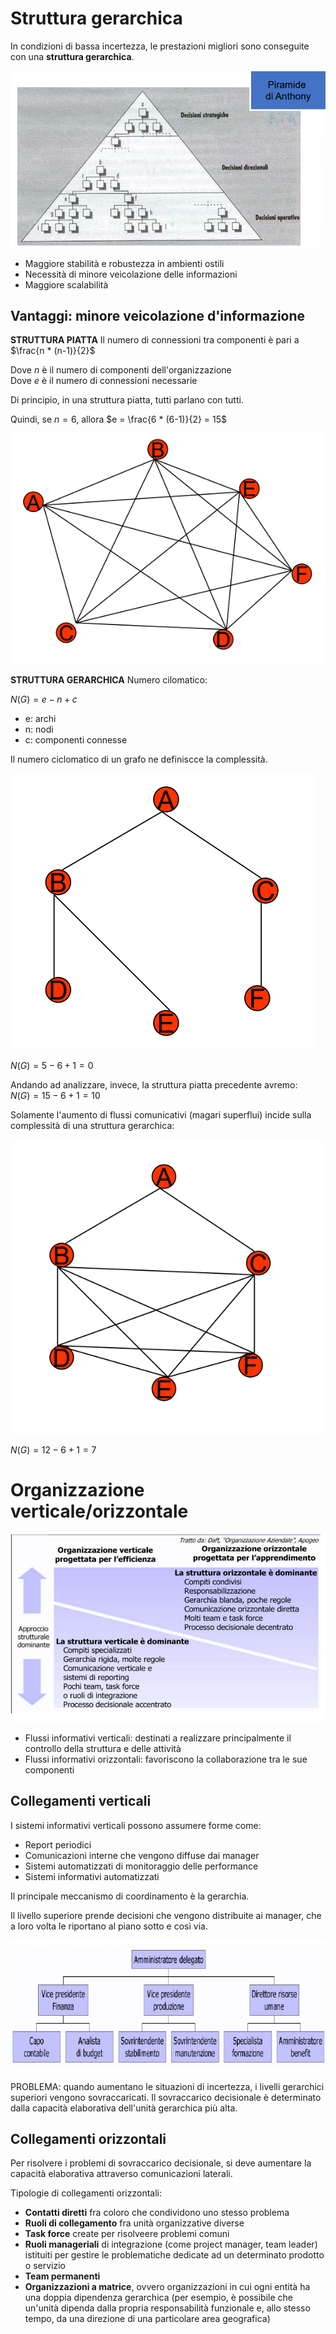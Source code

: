 # Struttura gerarchica
In condizioni di bassa incertezza, le prestazioni migliori sono conseguite con una <b>struttura gerarchica</b>.

![Piramide Di Anthony](/assets/sistemi_informativi/piramide_anthony.png)

- Maggiore stabilità e robustezza in ambienti ostili
- Necessità di minore veicolazione delle informazioni
- Maggiore scalabilità

## Vantaggi: minore veicolazione d'informazione

<b>STRUTTURA PIATTA</b>
Il numero di connessioni tra componenti è pari a $\frac{n * (n-1)}{2}$

Dove _n_ è il numero di componenti dell'organizzazione<br>
Dove _e_ è il numero di connessioni necessarie

Di principio, in una struttura piatta, tutti parlano con tutti.

Quindi, se $n = 6$, allora $e = \frac{6 * (6-1)}{2} = 15$

![Struttura piatta](/assets/sistemi_informativi/flat_struct.png)


<b>STRUTTURA GERARCHICA</b>
Numero cilomatico:<br>

$N(G) = e - n + c$

- e: archi
- n: nodi
- c: componenti connesse

Il numero ciclomatico di un grafo ne definiscce la complessità.

![Struttura gerarchica](/assets/sistemi_informativi/gerarchica1.png)

$N(G) = 5 - 6 + 1 = 0$

Andando ad analizzare, invece, la struttura piatta precedente avremo:<br>
$N(G) = 15 - 6 + 1 = 10$

Solamente l'aumento di flussi comunicativi (magari superflui) incide sulla complessità di una struttura gerarchica:

![Struttura gerarchica](/assets/sistemi_informativi/gerarchica2.png)
 
$N(G) = 12 - 6 + 1 = 7$


# Organizzazione verticale/orizzontale

![Org Verticale/Orizzontale](/assets/sistemi_informativi/struttura_vert_hor.png)

- Flussi informativi verticali: destinati a realizzare principalmente il controllo della struttura e delle attività
- Flussi informativi orizzontali: favoriscono la collaborazione tra le sue componenti

## Collegamenti verticali
I sistemi informativi verticali possono assumere forme come:
- Report periodici
- Comunicazioni interne che vengono diffuse dai manager
- Sistemi automatizzati di monitoraggio delle performance
- Sistemi informativi automatizzati

Il principale meccanismo di coordinamento è la gerarchia.

Il livello superiore prende decisioni che vengono distribuite ai manager, che a loro volta le riportano al piano sotto e così via.

![Organigramma](/assets/sistemi_informativi/organigramma.png)

PROBLEMA: quando aumentano le situazioni di incertezza, i livelli gerarchici superiori vengono sovraccaricati. Il sovraccarico decisionale è determinato dalla capacità elaborativa dell'unità gerarchica più alta.

## Collegamenti orizzontali
Per risolvere i problemi di sovraccarico decisionale, si deve aumentare la capacità elaborativa attraverso comunicazioni laterali.

Tipologie di collegamenti orizzontali:
- <b>Contatti diretti</b> fra coloro che condividono uno stesso problema
- <b>Ruoli di collegamento</b> fra unità organizzative diverse
- <b>Task force</b> create per risolveere problemi comuni
- <b>Ruoli manageriali</b> di integrazione (come project manager, team leader) istituiti per gestire le problematiche dedicate ad un determinato prodotto o servizio
- <b>Team permanenti</b>
- <b>Organizzazioni a matrice</b>, ovvero organizzazioni in cui ogni entità ha una doppia dipendenza gerarchica (per esempio, è possibile che un'unità dipenda dalla propria responsabilità funzionale e, allo stesso tempo, da una direzione di una particolare area geografica)